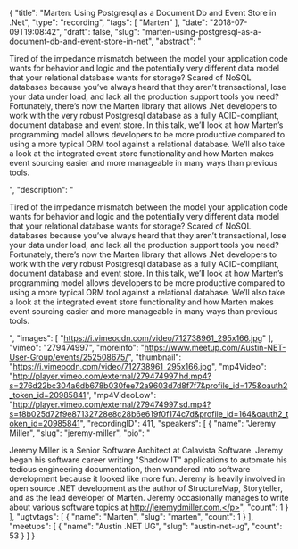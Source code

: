 {
  "title": "Marten: Using Postgresql as a Document Db and Event Store in .Net",
  "type": "recording",
  "tags": [
    "Marten"
  ],
  "date": "2018-07-09T19:08:42",
  "draft": false,
  "slug": "marten-using-postgresql-as-a-document-db-and-event-store-in-net",
  "abstract": "<p>Tired of the impedance mismatch between the model your application code wants for behavior and logic and the potentially very different data model that your relational database wants for storage? Scared of NoSQL databases because you’ve always heard that they aren’t transactional, lose your data under load, and lack all the production support tools you need? Fortunately, there’s now the Marten library that allows .Net developers to work with the very robust Postgresql database as a fully ACID-compliant, document database and event store. In this talk, we’ll look at how Marten’s programming model allows developers to be more productive compared to using a more typical ORM tool against a relational database. We’ll also take a look at the integrated event store functionality and how Marten makes event sourcing easier and more manageable in many ways than previous tools.</p>",
  "description": "<p>Tired of the impedance mismatch between the model your application code wants for behavior and logic and the potentially very different data model that your relational database wants for storage? Scared of NoSQL databases because you’ve always heard that they aren’t transactional, lose your data under load, and lack all the production support tools you need? Fortunately, there’s now the Marten library that allows .Net developers to work with the very robust Postgresql database as a fully ACID-compliant, document database and event store. In this talk, we’ll look at how Marten’s programming model allows developers to be more productive compared to using a more typical ORM tool against a relational database. We’ll also take a look at the integrated event store functionality and how Marten makes event sourcing easier and more manageable in many ways than previous tools.</p>",
  "images": [
    "https://i.vimeocdn.com/video/712738961_295x166.jpg"
  ],
  "vimeo": "279474997",
  "moreinfo": "https://www.meetup.com/Austin-NET-User-Group/events/252508675/",
  "thumbnail": "https://i.vimeocdn.com/video/712738961_295x166.jpg",
  "mp4Video": "http://player.vimeo.com/external/279474997.hd.mp4?s=276d22bc304a6db678b030fee72a9603d7d8f7f7&profile_id=175&oauth2_token_id=20985841",
  "mp4VideoLow": "http://player.vimeo.com/external/279474997.sd.mp4?s=f8b025d72f9e87132728e8c28b6e619f0f174c7d&profile_id=164&oauth2_token_id=20985841",
  "recordingID": 411,
  "speakers": [
    {
      "name": "Jeremy Miller",
      "slug": "jeremy-miller",
      "bio": "<p>Jeremy Miller is a Senior Software Architect at Calavista Software. Jeremy began his software career writing \"Shadow IT\" applications to automate his tedious engineering documentation, then wandered into software development because it looked like more fun. Jeremy is heavily involved in open source .NET development as the author of StructureMap, Storyteller, and as the lead developer of Marten. Jeremy occasionally manages to write about various software topics at http://jeremydmiller.com.</p>",
      "count": 1
    }
  ],
  "ugtvtags": [
    {
      "name": "Marten",
      "slug": "marten",
      "count": 1
    }
  ],
  "meetups": [
    {
      "name": "Austin .NET UG",
      "slug": "austin-net-ug",
      "count": 53
    }
  ]
}